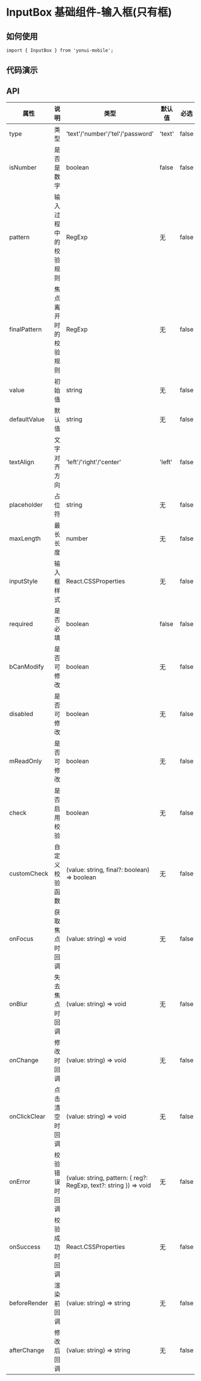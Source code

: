 # InputBox 基础组件-输入框(只有框)
## 如何使用

```
import { InputBox } from 'yonui-mobile';

```

## 代码演示


## API

属性 | 说明 | 类型 | 默认值 | 必选
----|-----|------|------|------
type | 类型 | 'text'/'number'/'tel'/'password' | 'text' | false
isNumber | 是否是数字 | boolean | false | false
pattern | 输入过程中的校验规则 | RegExp | 无 | false
finalPattern | 焦点离开时的校验规则 | RegExp | 无 | false
value | 初始值 | string | 无 | false
defaultValue | 默认值 | string | 无 | false
textAlign | 文字对齐方向 | 'left'/'right'/'center' | 'left' | false
placeholder | 占位符 | string | 无 | false
maxLength | 最长长度 | number | 无 | false
inputStyle | 输入框样式 | React.CSSProperties | 无 | false
required | 是否必填 | boolean | false | false
bCanModify | 是否可修改 | boolean | 无 | false
disabled | 是否可修改 | boolean | 无 | false
mReadOnly | 是否可修改 | boolean | 无 | false
check | 是否启用校验 | boolean | 无 | false
customCheck | 自定义校验函数 | (value: string, final?: boolean) => boolean | 无 | false
onFocus | 获取焦点时回调 | (value: string) => void | 无 | false
onBlur | 失去焦点时回调 | (value: string) => void | 无 | false
onChange | 修改时回调 | (value: string) => void | 无 | false
onClickClear | 点击清空时回调 | (value: string) => void | 无 | false
onError | 校验错误时回调 | (value: string, pattern: { reg?: RegExp, text?: string }) => void | 无 | false
onSuccess | 校验成功时回调 | React.CSSProperties | 无 | false
beforeRender | 渲染前回调 | (value: string) => string | 无 | false
afterChange | 修改后回调 | (value: string) => string | 无 | false
